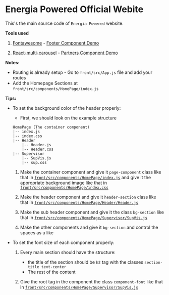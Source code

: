 # Energia Powered Official Webite

This's the main source code of `Energia Powered` website.

**Tools used**

1. [Fontawesome](https://scotch.io/tutorials/using-font-awesome-5-with-react) - [Footer Component Demo](https://github.com/EnergiaPowered/official-website/blob/master/front/src/components/HomePage/Footer.js)

2. [React-multi-carousel](https://www.npmjs.com/package/react-multi-carousel) - [Partners Component Demo](https://github.com/EnergiaPowered/official-website/blob/master/front/src/components/HomePage/Partners/Partners.js)

**Notes:**

- Routing is already setup - Go to `front/src/App.js` file and add your routes
- Add the Homepage Sections at `front/src/components/HomePage/index.js`

**Tips:**

- To set the background color of the header properly:

  - First, we should look on the example structure

  ```
  HomePage (The container component)
  |-- index.js
  |-- index.css
  |-- Header
      |-- Header.js
      |-- Header.css
  |-- Supervisor
      |-- SupVis.js
      |-- sup.css
  ```

  1. Make the container component and give it `page-component` class like that in [`front/src/components/HomePage/index.js`](https://github.com/EnergiaPowered/official-website/blob/master/front/src/components/HomePage/index.js) and give it the appropriate background image like that in [`front/src/components/HomePage/index.css`](https://github.com/EnergiaPowered/official-website/blob/master/front/src/components/HomePage/index.css)

  2. Make the header component and give it `header-section` class like that in [`front/src/components/HomePage/Header/Header.js`](https://github.com/EnergiaPowered/official-website/blob/master/front/src/components/HomePage/Header/Header.js)

  3. Make the sub header component and give it the class `bg-section` like that in [`front/src/components/HomePage/Supervisor/SupVis.js`](https://github.com/EnergiaPowered/official-website/blob/master/front/src/components/HomePage/Supervisor/SupVis.js)
  4. Make the other components and give it `bg-section` and control the spaces as u like

- To set the font size of each component properly:

  1. Every main section should have the structure:

     - the title of the section should be `h2` tag with the classes `section-title text-center`
     - The rest of the content

  2. Give the root tag in the component the class `component-font` like that in [`front/src/components/HomePage/Supervisor/SupVis.js`](https://github.com/EnergiaPowered/official-website/blob/master/front/src/components/HomePage/Supervisor/SupVis.js)
